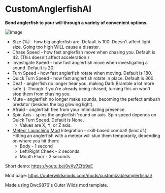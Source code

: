 # CustomAnglerfishAI

**Bend anglerfish to your will through a variety of convenient options.**

![image](https://user-images.githubusercontent.com/70867864/227853785-df8dfa8e-abb0-4900-bca2-543af9b64e41.png)

* Size (%) - how big anglerfish are. Default is 100. Doesn't affect light size. Going too high WILL cause a disaster.
* Chase Speed - how fast anglerfish move when chasing you. Default is 42. (This doesn't affect acceleration.)
* Investigate Speed - how fast anglerfish move when investigating a sound. Default is 20.
* Turn Speed - how fast anglerfish rotate when moving. Default is 180.
* Quick Turn Speed - how fast anglerfish rotate in place. Default is 360.
* Deaf - anglerfish no longer hear you, making Dark Bramble a lot more safe :). Though if you're already being chased, turning this on won't stop them from chasing you.
* Mute - anglerfish no longer make sounds, becoming the perfect ambush predator (besides the big glowing light).
* Afraid - anglerfish flee from your intimidating presence.
* Spin Axis - spins the anglerfish 'round an axis. Spin speed depends on Quick Turn Speed. Default is None.
  * Values are X, Y, or Z axis.
* [Meteor Launching Mod](https://outerwildsmods.com/mods/meteorlaunching/) Integration - skill-based combat! (kind of.) Hitting an anglerfish with a meteor will stun them temporarily, depending on where you hit them:
  * Body - 1 second
  * Left/Right Cheek - 2 seconds
  * Mouth Floor - 3 seconds

Short demo: https://youtu.be/0vXy7Zfb9sE

Mod page: https://outerwildsmods.com/mods/customizableanglerfishai/

Made using Bwc9876's Outer Wilds mod template.
